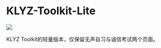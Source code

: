 # KLYZ-Toolkit-Lite

![]( https://img.shields.io/badge/Powered_By-Electron-Bule)

KLYZ Toolkit的轻量版本，仅保留无声自习与诚信考试两个页面。
